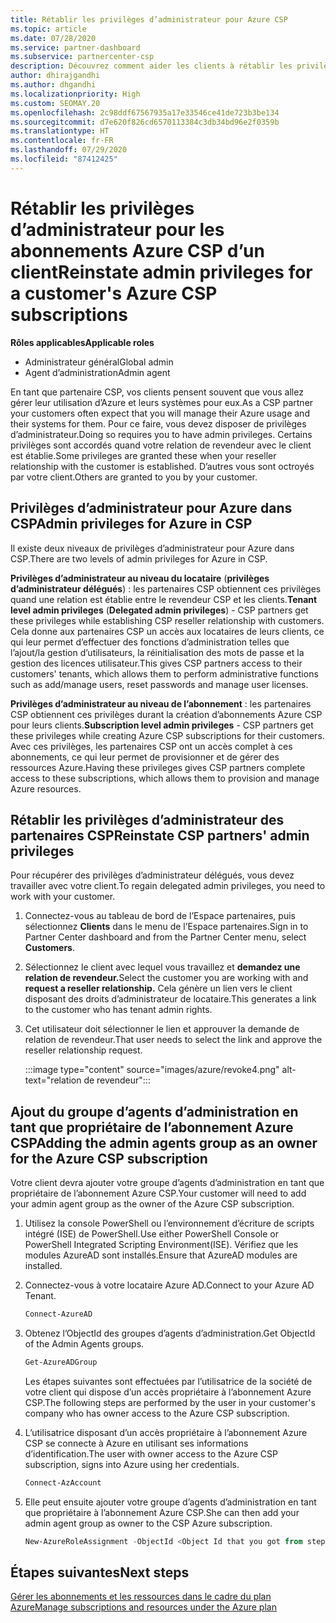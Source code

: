 ```yaml
---
title: Rétablir les privilèges d’administrateur pour Azure CSP
ms.topic: article
ms.date: 07/28/2020
ms.service: partner-dashboard
ms.subservice: partnercenter-csp
description: Découvrez comment aider les clients à rétablir les privilèges d’administrateur d’un partenaire afin que ce dernier puisse aider à gérer les abonnements Azure CSP d’un client.
author: dhirajgandhi
ms.author: dhgandhi
ms.localizationpriority: High
ms.custom: SEOMAY.20
ms.openlocfilehash: 2c98ddf67567935a17e33546ce41de723b3be134
ms.sourcegitcommit: d7e620f826cd6570113384c3db34bd96e2f0359b
ms.translationtype: HT
ms.contentlocale: fr-FR
ms.lasthandoff: 07/29/2020
ms.locfileid: "87412425"
---
```

# <a name="reinstate-admin-privileges-for-a-customers-azure-csp-subscriptions"></a><span data-ttu-id="ee1d5-103">Rétablir les privilèges d’administrateur pour les abonnements Azure CSP d’un client</span><span class="sxs-lookup"><span data-stu-id="ee1d5-103">Reinstate admin privileges for a customer's Azure CSP subscriptions</span></span>  

<span data-ttu-id="ee1d5-104">**Rôles applicables**</span><span class="sxs-lookup"><span data-stu-id="ee1d5-104">**Applicable roles**</span></span>

- <span data-ttu-id="ee1d5-105">Administrateur général</span><span class="sxs-lookup"><span data-stu-id="ee1d5-105">Global admin</span></span>
- <span data-ttu-id="ee1d5-106">Agent d’administration</span><span class="sxs-lookup"><span data-stu-id="ee1d5-106">Admin agent</span></span>

<span data-ttu-id="ee1d5-107">En tant que partenaire CSP, vos clients pensent souvent que vous allez gérer leur utilisation d’Azure et leurs systèmes pour eux.</span><span class="sxs-lookup"><span data-stu-id="ee1d5-107">As a CSP partner your customers often expect that you will manage their Azure usage and their systems for them.</span></span> <span data-ttu-id="ee1d5-108">Pour ce faire, vous devez disposer de privilèges d’administrateur.</span><span class="sxs-lookup"><span data-stu-id="ee1d5-108">Doing so requires you to have admin privileges.</span></span> <span data-ttu-id="ee1d5-109">Certains privilèges sont accordés quand votre relation de revendeur avec le client est établie.</span><span class="sxs-lookup"><span data-stu-id="ee1d5-109">Some privileges are granted these when your reseller relationship with the customer is established.</span></span> <span data-ttu-id="ee1d5-110">D’autres vous sont octroyés par votre client.</span><span class="sxs-lookup"><span data-stu-id="ee1d5-110">Others are granted to you by your customer.</span></span>

## <a name="admin-privileges-for-azure-in-csp"></a><span data-ttu-id="ee1d5-111">Privilèges d’administrateur pour Azure dans CSP</span><span class="sxs-lookup"><span data-stu-id="ee1d5-111">Admin privileges for Azure in CSP</span></span>

<span data-ttu-id="ee1d5-112">Il existe deux niveaux de privilèges d’administrateur pour Azure dans CSP.</span><span class="sxs-lookup"><span data-stu-id="ee1d5-112">There are two levels of admin privileges for Azure in CSP.</span></span>

<span data-ttu-id="ee1d5-113">**Privilèges d’administrateur au niveau du locataire** (**privilèges d’administrateur délégués**) : les partenaires CSP obtiennent ces privilèges quand une relation est établie entre le revendeur CSP et les clients.</span><span class="sxs-lookup"><span data-stu-id="ee1d5-113">**Tenant level admin privileges** (**Delegated admin privileges**) -  CSP partners get these privileges while establishing CSP reseller relationship with customers.</span></span> <span data-ttu-id="ee1d5-114">Cela donne aux partenaires CSP un accès aux locataires de leurs clients, ce qui leur permet d’effectuer des fonctions d’administration telles que l’ajout/la gestion d’utilisateurs, la réinitialisation des mots de passe et la gestion des licences utilisateur.</span><span class="sxs-lookup"><span data-stu-id="ee1d5-114">This gives CSP partners access to their customers' tenants, which allows them to perform administrative functions such as add/manage users, reset passwords and manage user licenses.</span></span>

<span data-ttu-id="ee1d5-115">**Privilèges d’administrateur au niveau de l’abonnement** : les partenaires CSP obtiennent ces privilèges durant la création d’abonnements Azure CSP pour leurs clients.</span><span class="sxs-lookup"><span data-stu-id="ee1d5-115">**Subscription level admin privileges** - CSP partners get these privileges while creating Azure CSP subscriptions for their customers.</span></span> <span data-ttu-id="ee1d5-116">Avec ces privilèges, les partenaires CSP ont un accès complet à ces abonnements, ce qui leur permet de provisionner et de gérer des ressources Azure.</span><span class="sxs-lookup"><span data-stu-id="ee1d5-116">Having these privileges gives CSP partners complete access to these subscriptions, which allows them to provision and manage Azure resources.</span></span>

## <a name="reinstate-csp-partners-admin-privileges"></a><span data-ttu-id="ee1d5-117">Rétablir les privilèges d’administrateur des partenaires CSP</span><span class="sxs-lookup"><span data-stu-id="ee1d5-117">Reinstate CSP partners' admin privileges</span></span>

<span data-ttu-id="ee1d5-118">Pour récupérer des privilèges d’administrateur délégués, vous devez travailler avec votre client.</span><span class="sxs-lookup"><span data-stu-id="ee1d5-118">To regain delegated admin privileges, you need to work with your customer.</span></span>

1. <span data-ttu-id="ee1d5-119">Connectez-vous au tableau de bord de l’Espace partenaires, puis sélectionnez **Clients** dans le menu de l’Espace partenaires.</span><span class="sxs-lookup"><span data-stu-id="ee1d5-119">Sign in to Partner Center dashboard and from the Partner Center menu, select **Customers**.</span></span>

2. <span data-ttu-id="ee1d5-120">Sélectionnez le client avec lequel vous travaillez et **demandez une relation de revendeur.**</span><span class="sxs-lookup"><span data-stu-id="ee1d5-120">Select the customer you are working with and **request a reseller relationship.**</span></span> <span data-ttu-id="ee1d5-121">Cela génère un lien vers le client disposant des droits d’administrateur de locataire.</span><span class="sxs-lookup"><span data-stu-id="ee1d5-121">This generates a link to the customer who has tenant admin rights.</span></span>

3. <span data-ttu-id="ee1d5-122">Cet utilisateur doit sélectionner le lien et approuver la demande de relation de revendeur.</span><span class="sxs-lookup"><span data-stu-id="ee1d5-122">That user needs to select the link and approve the reseller relationship request.</span></span>

   :::image type="content" source="images/azure/revoke4.png" alt-text="relation de revendeur":::

## <a name="adding-the-admin-agents-group-as-an-owner-for-the-azure-csp-subscription"></a><span data-ttu-id="ee1d5-124">Ajout du groupe d’agents d’administration en tant que propriétaire de l’abonnement Azure CSP</span><span class="sxs-lookup"><span data-stu-id="ee1d5-124">Adding the admin agents group as an owner for the Azure CSP subscription</span></span>

<span data-ttu-id="ee1d5-125">Votre client devra ajouter votre groupe d’agents d’administration en tant que propriétaire de l’abonnement Azure CSP.</span><span class="sxs-lookup"><span data-stu-id="ee1d5-125">Your customer will need to add your admin agent group as the owner of the Azure CSP subscription.</span></span>

1. <span data-ttu-id="ee1d5-126">Utilisez la console PowerShell ou l’environnement d’écriture de scripts intégré (ISE) de PowerShell.</span><span class="sxs-lookup"><span data-stu-id="ee1d5-126">Use either PowerShell Console or PowerShell Integrated Scripting Environment(ISE).</span></span> <span data-ttu-id="ee1d5-127">Vérifiez que les modules AzureAD sont installés.</span><span class="sxs-lookup"><span data-stu-id="ee1d5-127">Ensure that AzureAD modules are installed.</span></span>

2. <span data-ttu-id="ee1d5-128">Connectez-vous à votre locataire Azure AD.</span><span class="sxs-lookup"><span data-stu-id="ee1d5-128">Connect to your Azure AD Tenant.</span></span>

   ```powershell
   Connect-AzureAD
   ```

3. <span data-ttu-id="ee1d5-129">Obtenez l’ObjectId des groupes d’agents d’administration.</span><span class="sxs-lookup"><span data-stu-id="ee1d5-129">Get ObjectId of the Admin Agents groups.</span></span>

   ```powershell
   Get-AzureADGroup
   ```
   <span data-ttu-id="ee1d5-130">Les étapes suivantes sont effectuées par l’utilisatrice de la société de votre client qui dispose d’un accès propriétaire à l’abonnement Azure CSP.</span><span class="sxs-lookup"><span data-stu-id="ee1d5-130">The following steps are performed by the user in your customer's company who has owner access to the Azure CSP subscription.</span></span>

4. <span data-ttu-id="ee1d5-131">L’utilisatrice disposant d’un accès propriétaire à l’abonnement Azure CSP se connecte à Azure en utilisant ses informations d’identification.</span><span class="sxs-lookup"><span data-stu-id="ee1d5-131">The user with owner access to the Azure CSP subscription, signs into Azure using her credentials.</span></span>

   ```powershell
   Connect-AzAccount
   ```

5. <span data-ttu-id="ee1d5-132">Elle peut ensuite ajouter votre groupe d’agents d’administration en tant que propriétaire à l’abonnement Azure CSP.</span><span class="sxs-lookup"><span data-stu-id="ee1d5-132">She can then add your admin agent group as owner to the CSP Azure subscription.</span></span>

    ```powershell
    New-AzureRoleAssignment -ObjectId <Object Id that you got from step 3> -RoleDefinitionName Owner -Scope "/subscriptions/<SubscriptionId of CSP subscription>"
    ```

## <a name="next-steps"></a><span data-ttu-id="ee1d5-133">Étapes suivantes</span><span class="sxs-lookup"><span data-stu-id="ee1d5-133">Next steps</span></span>

[<span data-ttu-id="ee1d5-134">Gérer les abonnements et les ressources dans le cadre du plan Azure</span><span class="sxs-lookup"><span data-stu-id="ee1d5-134">Manage subscriptions and resources under the Azure plan</span></span>](azure-plan-manage.md)
